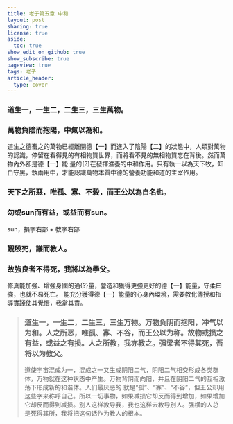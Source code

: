 ```yaml
---
title: 老子第五章 中和
layout: post
sharing: true
license: true
aside:
  toc: true
show_edit_on_github: true
show_subscribe: true
pageview: true
tags: 老子
article_header:
  type: cover
---
```


### 道生一，一生二，二生三，三生萬物。 
### 萬物負陰而抱陽，中氣以為和。
道生之德畜之的萬物已經離開德【一】而進入了陰陽【二】的狀態中，人類對萬物的認識，停留在看得見的有相物質世界，而將看不見的無相物質忘在背後。然而萬物內外卻是德【一】能
量的{?}在發揮滋養的中和作用。只有執一以為天下牧，知白守黑，執兩用中，才能認識萬物本質中德的營養功能和道的主宰作用。

### 天下之所惡，唯孤、寡、不榖，而王公以為自名也。
### 勿或sun而有益，或益而有sun。
sun，損字右部 + 教字右部
### 覲殷死，議而教人。
### 故強良者不得死，我將以為學父。
修真能加強、增強身國的通{?}量，營造和獲得更強更好的德【一】能量，守柔曰強，也就不易死亡。
能充分獲得德【一】能量的心身內環境，需要教化傳授和指導實踐使其覺悟，我當其責。

> ### 道生一，一生二，二生三，三生万物。万物负阴而抱阳，冲气以为和。人之所恶，唯孤、寡、不谷，而王公以为称。故物或损之有益，或益之有损。人之所教，我亦教之。强梁者不得其死，吾将以为教父。
> 道使宇宙混成为一，混成之一又生成阴阳二气，阴阳二气相交形成各类群体，万物就在这种状态中产生。万物背阴而向阳，并且在阴阳二气的互相激荡下形成新的和谐体。人们最厌恶的
就是“孤”、“寡”、“不谷”，但王公却用这些字来称呼自己。所以一切事物，如果减损它却反而得到增加，如果增加它却反而得到减损。别人这样教导我，我也这样去教导别人。强横的人总
是死得其所，我将把这句话作为教人的根本。